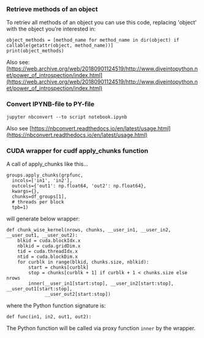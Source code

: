 ### Retrieve methods of an object

To retriev all methods of an object you can use this code, replacing 'object' with the object you're interested in:
```
object_methods = [method_name for method_name in dir(object) if callable(getattr(object, method_name))]
print(object_methods)
```
Also see: [https://web.archive.org/web/20180901124519/http://www.diveintopython.net/power_of_introspection/index.html](https://web.archive.org/web/20180901124519/http://www.diveintopython.net/power_of_introspection/index.html)

### Convert IPYNB-file to PY-file
`jupyter nbconvert --to script notebook.ipynb`

Also see [https://nbconvert.readthedocs.io/en/latest/usage.html](https://nbconvert.readthedocs.io/en/latest/usage.html)

### CUDA wrapper for cudf apply_chunks function

A call of apply_chunks like this...
```
groups.apply_chunks(grpfunc,
  incols=['in1', 'in2'],
  outcols={'out1': np.float64, 'out2': np.float64},
  kwargs={},
  chunks=df_groups[1],
  # threads per block
  tpb=1)
```
will generate below wrapper:

```
def chunk_wise_kernel(nrows, chunks, __user_in1, __user_in2, __user_out1, __user_out2):
    blkid = cuda.blockIdx.x
    nblkid = cuda.gridDim.x
    tid = cuda.threadIdx.x
    ntid = cuda.blockDim.x
    for curblk in range(blkid, chunks.size, nblkid):
        start = chunks[curblk]
        stop = chunks[curblk + 1] if curblk + 1 < chunks.size else nrows
        inner(__user_in1[start:stop], __user_in2[start:stop], __user_out1[start:stop],
              __user_out2[start:stop])
```
where the Python function signature is:
```
def func(in1, in2, out1, out2):
```
The Python function will be called via proxy function `inner` by the wrapper.
